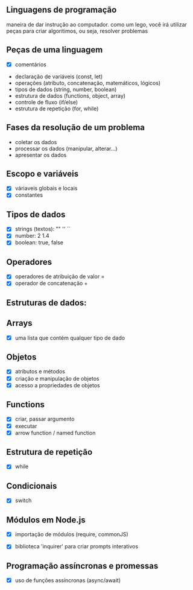 ## Linguagens de programação

maneira de dar instrução ao computador.
como um lego, você irá utilizar peças para criar algoritimos, ou seja, resolver problemas

## Peças de uma linguagem

- [x] comentários
- declaração de variáveis (const, let)
- operações (atributo, concatenação, matemáticos, lógicos)
- tipos de dados (string, number, boolean)
- estrutura de dados (functions, object, array)
- controle de fluxo (if/else)
- estrutura de repetição (for, while)

## Fases da resolução de um problema

- coletar os dados
- processar os dados (manipular, alterar...)
- apresentar os dados

## Escopo e variáveis

- [x] váriaveis globais e locais
- [x] constantes

## Tipos de dados

- [x] strings (textos): ""  ''  ``
- [x] number: 2 1.4
- [x] boolean: true, false

## Operadores

- [x] operadores de atribuição de valor =
- [x] operador de concatenação +

## Estruturas de dados:

## Arrays

- [x] uma lista que contém qualquer tipo de dado

## Objetos

- [x] atributos e métodos
- [x] criação e manipulação de objetos
- [x] acesso a propriedades de objetos

## Functions

- [x] criar, passar argumento
- [x] executar
- [x] arrow function / named function

## Estrutura de repetição

- [x] while

## Condicionais

- [x] switch

## Módulos em Node.js

- [x] importação de módulos (require, commonJS)
- [x] biblioteca 'inquirer' para criar prompts interativos


## Programação assíncronas e promessas

- [x] uso de funções assíncronas (async/await)